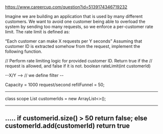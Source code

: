 https://www.careercup.com/question?id=5139174346719232


Imagine we are building an application that is used by many different customers. 
We want to avoid one customer being able to overload the system by sending too many requests, 
so we enforce a per-customer rate limit. The rate limit is defined as:

“Each customer can make X requests per Y seconds”
Assuming that customer ID is extracted somehow from the request, implement the following function.




// Perform rate limiting logic for provided customer ID. Return true if the
// request is allowed, and false if it is not.
boolean rateLimit(int customerId)

--X/Y --> 
// we define filter -- 

Capacity = 1000 request/second
refilFunnel = 50;

-------------------------------------------------------------------------
class scope
List<Integer> customerIds = new ArrayList<>();

----
.....
if customerid.size() > 50 return false;
else 
customerId.add(customerId)
return true
------------